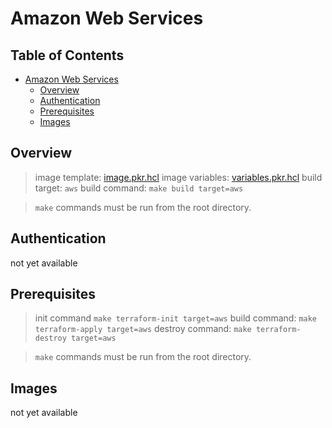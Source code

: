 # Amazon Web Services

## Table of Contents

- [Amazon Web Services](#amazon-web-services)
  - [Overview](#overview)
  - [Authentication](#authentication)
  - [Prerequisites](#prerequisites)
  - [Images](#images)

## Overview

> image template: [image.pkr.hcl](image.pkr.hcl)
> image variables: [variables.pkr.hcl](variables.pkr.hcl)
> build target: `aws`
> build command: `make build target=aws`

> `make` commands must be run from the root directory.

## Authentication

not yet available

## Prerequisites

> init command `make terraform-init target=aws`
> build command: `make terraform-apply target=aws`
> destroy command: `make terraform-destroy target=aws`

> `make` commands must be run from the root directory.

## Images

not yet available
